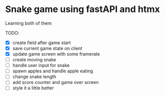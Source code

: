 # Snake game using fastAPI and htmx

Learning both of them

TODO:
- [x] create field after game start
- [x] save current game state on client
- [x] update game screen with some framerate
- [ ] create moving snake
- [ ] handle user input for snake
- [ ] spawn apples and handle apple eating
- [ ] change snake length
- [ ] add score counter and game over screen
- [ ] style it a little better

